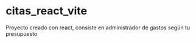 # citas_react_vite

Proyecto creado con react, consiste en administrador de gastos según tu presupuesto
